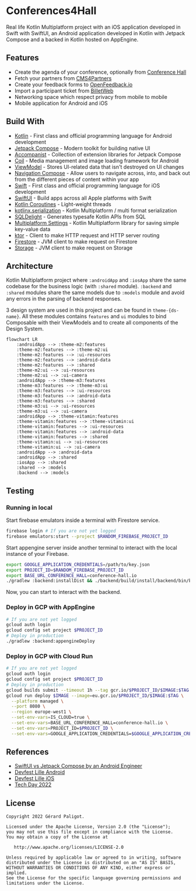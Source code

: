 # Conferences4Hall

Real life Kotlin Multiplatform project with an iOS application
developed in Swift with SwiftUI, an Android application developed
in Kotlin with Jetpack Compose and a backed in Kotlin hosted on
AppEngine.

## Features

* Create the agenda of your conference, optionally from [Conference Hall](https://github.com/bpetetot/conference-hall)
* Fetch your partners from [CMS4Partners](https://github.com/GDG-Lille/cms4partners)
* Create your feedback forms to [OpenFeedback.io](https://github.com/HugoGresse/open-feedback)
* Import a participant ticket from [BilletWeb](https://www.billetweb.fr/)
* Networking space which respect privacy from mobile to mobile
* Mobile application for Android and iOS

## Build With

* [Kotlin](https://kotlinlang.org/) - First class and official programming language for Android development
* [Jetpack Compose](https://developer.android.com/jetpack/compose) - Modern toolkit for building native UI
* [Accompanist](https://github.com/google/accompanist) - Collection of extension libraries for Jetpack Compose
* [Coil](https://github.com/coil-kt/coil) - Media management and image loading framework for Android
* [ViewModel](https://developer.android.com/topic/libraries/architecture/viewmodel) - Stores UI-related data that isn't destroyed on UI changes
* [Navigation Compose](https://developer.android.com/jetpack/compose/navigation) - Allow users to navigate across, into, and back out from the different pieces of content within your app
* [Swift](https://www.swift.org/) - First class and official programming language for iOS development
* [SwiftUI](https://developer.apple.com/xcode/swiftui/) - Build apps across all Apple platforms with Swift 
* [Kotlin Coroutines](https://kotlinlang.org/docs/coroutines-guide.html) - Light-weight threads
* [kotlinx.serialization](https://github.com/Kotlin/kotlinx.serialization) - Kotlin Multiplatform / multi format serialization
* [SQLDelight](https://github.com/cashapp/sqldelight) - Generates typesafe Kotlin APIs from SQL
* [Multiplatform Settings](https://github.com/russhwolf/multiplatform-settings) - Kotlin Multiplatform library for saving simple key-value data
* [ktor](https://github.com/ktorio/ktor) - Client to make HTTP request and HTTP server routing
* [Firestore](https://github.com/googleapis/java-firestore) - JVM client to make request on Firestore
* [Storage](https://github.com/googleapis/java-storage) - JVM client to make request on Storage

## Architecture

Kotlin Multiplatform project where `:androidApp` and `:iosApp` share the same
codebase for the business logic (with `:shared` module). `:backend` and `:shared` modules 
share the same models due to `:models` module and avoid any errors in the parsing of backend
responses.

3 design system are used in this project and can be found in `theme-{ds-name}`. All these
modules contains `features` and `ui` modules to bind Composable with their ViewModels and to 
create all components of the Design System.

```mermaid
flowchart LR
    :androidApp --> :theme-m2:features
    :theme-m2:features --> :theme-m2:ui
    :theme-m2:features --> :ui-resources
    :theme-m2:features --> :android-data
    :theme-m2:features --> :shared
    :theme-m2:ui --> :ui-resources
    :theme-m2:ui --> :ui-camera
    :androidApp --> :theme-m3:features
    :theme-m3:features --> :theme-m3:ui
    :theme-m3:features --> :ui-resources
    :theme-m3:features --> :android-data
    :theme-m3:features --> :shared
    :theme-m3:ui --> :ui-resources
    :theme-m3:ui --> :ui-camera
    :androidApp --> :theme-vitamin:features
    :theme-vitamin:features --> :theme-vitamin:ui
    :theme-vitamin:features --> :ui-resources
    :theme-vitamin:features --> :android-data
    :theme-vitamin:features --> :shared
    :theme-vitamin:ui --> :ui-resources
    :theme-vitamin:ui --> :ui-camera
    :androidApp --> :android-data
    :androidApp --> :shared
    :iosApp --> :shared
    :shared --> :models
    :backend --> :models
```

## Testing

### Running in local

Start firebase emulators inside a terminal with Firestore service.

```bash
firebase login # If you are not yet logged
firebase emulators:start --project $RANDOM_FIREBASE_PROJECT_ID
```

Start appengine server inside another terminal to interact with the
local instance of your Firebase.

```bash
export GOOGLE_APPLICATION_CREDENTIALS=/path/to/key.json
export PROJECT_ID=$RANDOM_FIREBASE_PROJECT_ID
export BASE_URL_CONFERENCE_HALL=conference-hall.io
./gradlew :backend:installDist && ./backend/build/install/backend/bin/backend
```

Now, you can start to interact with the backend.

### Deploy in GCP with AppEngine

```bash
# If you are not yet logged
gcloud auth login
gcloud config set project $PROJECT_ID
# Deploy in production
./gradlew :backend:appengineDeploy
```

### Deploy in GCP with Cloud Run

```bash
# If you are not yet logged
gcloud auth login
gcloud config set project $PROJECT_ID
# Deploy in production
gcloud builds submit --timeout 1h --tag gcr.io/$PROJECT_ID/$IMAGE:$TAG .
gcloud run deploy $IMAGE --image=eu.gcr.io/$PROJECT_ID/$IMAGE:$TAG \
  --platform managed \
  --port 8080 \
  --region europe-west1 \
  --set-env-vars=IS_CLOUD=true \
  --set-env-vars=BASE_URL_CONFERENCE_HALL=conference-hall.io \
  --set-env-vars=PROJECT_ID=$PROJECT_ID \
  --set-env-vars=GOOGLE_APPLICATION_CREDENTIALS=$GOOGLE_APPLICATION_CREDENTIALS
```

## References

* [SwiftUI vs Jetpack Compose by an Android Engineer](https://proandroiddev.com/swiftui-vs-jetpack-compose-by-an-android-engineer-6b48415f36b3)
* [Devfest Lille Android](https://play.google.com/store/apps/details?id=org.gdglille.devfest.android)
* [Devfest Lille iOS](https://apps.apple.com/fr/app/apple-store/id1624758676)
* [Tech Day 2022](https://play.google.com/store/apps/details?id=com.decathlon.tech.day.android)

## License

    Copyright 2022 Gérard Paligot.

    Licensed under the Apache License, Version 2.0 (the "License");
    you may not use this file except in compliance with the License.
    You may obtain a copy of the License at

       http://www.apache.org/licenses/LICENSE-2.0

    Unless required by applicable law or agreed to in writing, software
    distributed under the License is distributed on an "AS IS" BASIS,
    WITHOUT WARRANTIES OR CONDITIONS OF ANY KIND, either express or implied.
    See the License for the specific language governing permissions and
    limitations under the License.
